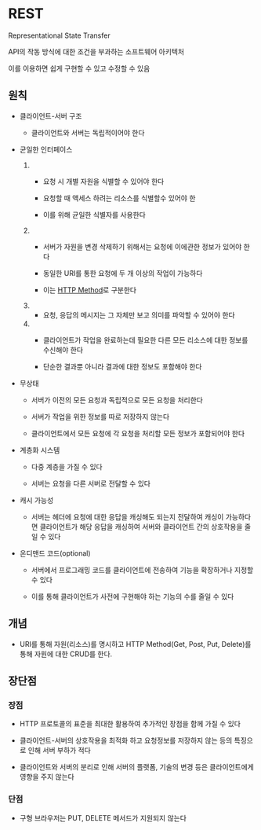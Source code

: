 # REST

Representational State Transfer

API의 작동 방식에 대한 조건을 부과하는 소프트웨어 아키텍처

이를 이용하면 쉽게 구현할 수 있고 수정할 수 있음

## 원칙

- 클라이언트-서버 구조

  - 클라이언트와 서버는 독립적이어야 한다

- 균일한 인터페이스

  1. - 요청 시 개별 자원을 식별할 수 있어야 한다

     - 요청할 때 액세스 하려는 리소스를 식별할수 있어야 한

     - 이를 위해 균일한 식별자를 사용한다

  2. - 서버가 자원을 변경 삭제하기 위해서는 요청에 이에관한 정보가 있어야 한다

     - 동일한 URI를 통한 요청에 두 개 이상의 작업이 가능하다

     - 이는 [HTTP Method](./http_method.md)로 구분한다

  3. - 요청, 응답의 메시지는 그 자체만 보고 의미를 파악할 수 있어야 한다

  4. - 클라이언트가 작업을 완료하는데 필요한 다른 모든 리소스에 대한 정보를 수신해야 한다

     - 단순한 결과뿐 아니라 결과에 대한 정보도 포함해야 한다

- 무상태

  - 서버가 이전의 모든 요청과 독립적으로 모든 요청을 처리한다

  - 서버가 작업을 위한 정보를 따로 저장하지 않는다

  - 클라이언트에서 모든 요청에 각 요청을 처리할 모든 정보가 포함되어야 한다

- 계층화 시스템

  - 다중 계층을 가질 수 있다

  - 서버는 요청을 다른 서버로 전달할 수 있다

- 캐시 가능성

  - 서버는 헤더에 요청에 대한 응답을 캐싱해도 되는지 전달하여 캐싱이 가능하다면 클라이언트가 해당 응답을 캐싱하여 서버와 클라이언트 간의 상호작용을 줄일 수 있다

- 온디맨드 코드(optional)

  - 서버에서 프로그래밍 코드를 클라이언트에 전송하여 기능을 확장하거나 지정할 수 있다

  - 이를 통해 클라이언트가 사전에 구현해야 하는 기능의 수를 줄일 수 있다

## 개념

- URI를 통해 자원(리소스)를 명시하고 HTTP Method(Get, Post, Put, Delete)를 통해 자원에 대한 CRUD를 한다.

## 장단점

### 장점

- HTTP 프로토콜의 표준을 최대한 활용하여 추가적인 장점을 함께 가질 수 있다

- 클라이언트-서버의 상호작용을 최적화 하고 요청정보를 저장하지 않는 등의 특징으로 인해 서버 부하가 적다

- 클라이언트와 서버의 분리로 인해 서버의 플랫폼, 기술의 변경 등은 클라이언트에게 영향을 주지 않는다

### 단점

- 구형 브라우저는 PUT, DELETE 메서드가 지원되지 않는다
